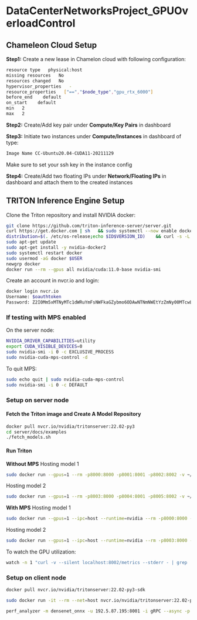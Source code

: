 # DataCenterNetworksProject_GPUOverloadControl


## Chameleon Cloud Setup ##

**Step1:** Create a new lease in Chamelon cloud with following configuration:
``` Bash
resource type   physical:host
missing resources   No
resources changed   No
hypervisor_properties   -
resource_properties   ["==","$node_type","gpu_rtx_6000"]
before_end    default
on_start    default
min   2
max   2
```
**Step2:** Create/Add key pair under **Compute/Key Pairs** in dashboard

**Step3:** Initiate two instances under **Compute/Instances** in dashboard of type:
``` Bash
Image Name CC-Ubuntu20.04-CUDA11-20211129
```
Make sure to set your ssh key in the instance config

**Step4:** Create/Add two floating IPs under **Network/Floating IPs** in dashboard and attach them to the created instances



## TRITON Inference Engine Setup ##

Clone the Triton repository and install NVIDIA docker:
``` Bash
git clone https://github.com/triton-inference-server/server.git
curl https://get.docker.com | sh   && sudo systemctl --now enable docker
distribution=$(. /etc/os-release;echo $ID$VERSION_ID)    && curl -s -L https://nvidia.github.io/nvidia-docker/gpgkey | sudo apt-key add -    && curl -s -L https://nvidia.github.io/nvidia-docker/$distribution/nvidia-docker.list | sudo tee /etc/apt/sources.list.d/nvidia-docker.list
sudo apt-get update
sudo apt-get install -y nvidia-docker2
sudo systemctl restart docker
sudo usermod -aG docker $USER
newgrp docker
docker run --rm --gpus all nvidia/cuda:11.0-base nvidia-smi
``` 

Create an account in nvcr.io and login:
``` Bash
docker login nvcr.io
Username: $oauthtoken
Password: Z2I0Mm5xMTNyMTc1dWRuYmFsNWFkaGZybmo6ODAwNTNmNWEtYzZmNy00MTcwLTljYzUtNWFjMDVkM2FlMjlh
``` 

### If testing with MPS enabled ###

On the server node:
``` Bash
NVIDIA_DRIVER_CAPABILITIES=utility
export CUDA_VISIBLE_DEVICES=0
sudo nvidia-smi -i 0 -c EXCLUSIVE_PROCESS
sudo nvidia-cuda-mps-control -d
``` 

To quit MPS:
``` Bash
sudo echo quit | sudo nvidia-cuda-mps-control
sudo nvidia-smi -i 0 -c DEFAULT
``` 
### Setup on server node ###

#### Fetch the Triton image and Create A Model Repository ####
``` Bash
docker pull nvcr.io/nvidia/tritonserver:22.02-py3
cd server/docs/examples
./fetch_models.sh
```
#### Run Triton ####

**Without MPS**
Hosting model 1
``` Bash
sudo docker run --gpus=1 --rm -p8000:8000 -p8001:8001 -p8002:8002 -v ~/gpuoverload/server/docs/examples/model_repository:/models nvcr.io/nvidia/tritonserver:22.02-py3 tritonserver --model-repository=/models
```
Hosting model 2
``` Bash
sudo docker run --gpus=1 --rm -p8003:8000 -p8004:8001 -p8005:8002 -v ~/gpuoverload/server/docs/examples/model_repository:/models nvcr.io/nvidia/tritonserver:22.02-py3 tritonserver --model-repository=/models
```

**With MPS**
Hosting model 1
``` Bash
sudo docker run --gpus=1 --ipc=host --runtime=nvidia --rm -p8000:8000 -p8001:8001 -p8002:8002 -v ~/gpuoverload/server/docs/examples/model_repository:/models nvcr.io/nvidia/tritonserver:22.02-py3 tritonserver --model-repository=/models
```
Hosting model 2
``` Bash
sudo docker run --gpus=1 --ipc=host --runtime=nvidia --rm -p8003:8000 -p8004:8001 -p8005:8002 -v ~/gpuoverload/server/docs/examples/model_repository:/models nvcr.io/nvidia/tritonserver:22.02-py3 tritonserver --model-repository=/models
```

To watch the GPU utilization:
``` Bash
watch -n 1 "curl -v --silent localhost:8002/metrics --stderr - | grep 'nv_gpu_utilization\|nv_gpu_power_usage'"
```

### Setup on client node ###

``` Bash
docker pull nvcr.io/nvidia/tritonserver:22.02-py3-sdk

sudo docker run -it --rm --net=host nvcr.io/nvidia/tritonserver:22.02-py3-sdk

perf_analyzer -m densenet_onnx -u 192.5.87.195:8001 -i gRPC --async -p 1000 --request-rate-range 100:200:5 --request-distribution poisson -s 100 -b 1 -f stats.csv
```





